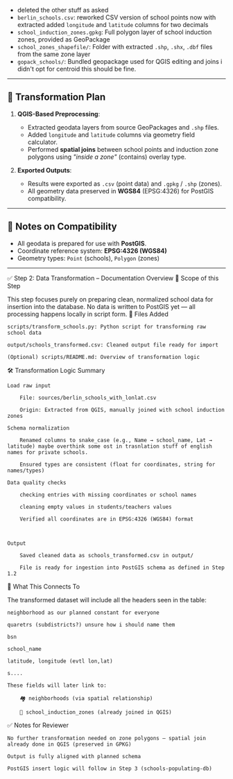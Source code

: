 - deleted the other stuff as asked
- `berlin_schools.csv`: reworked CSV version of school points now with extracted added `longitude` and `latitude` columns for two decimals
- `school_induction_zones.gpkg`: Full polygon layer of school induction zones, provided as GeoPackage
- `school_zones_shapefile/`: Folder with extracted `.shp`, `.shx`, `.dbf` files from the same zone layer
- `gopack_schools/`: Bundled geopackage used for QGIS editing and joins i didn't opt for centroid this should be fine.

---

## 🔄 Transformation Plan

1. **QGIS-Based Preprocessing**:
   - Extracted geodata layers from source GeoPackages and `.shp` files.
   - Added `longitude` and `latitude` columns via geometry field calculator.
   - Performed **spatial joins** between school points and induction zone polygons using *"inside a zone"* (contains) overlay type.

2. **Exported Outputs**:
   - Results were exported as `.csv` (point data) and `.gpkg` / `.shp` (zones).
   - All geometry data preserved in **WGS84** (EPSG:4326) for PostGIS compatibility.

---

## 🔧 Notes on Compatibility

- All geodata is prepared for use with **PostGIS**.
- Coordinate reference system: **EPSG:4326 (WGS84)**
- Geometry types: `Point` (schools), `Polygon` (zones)

---

✅ Step 2: Data Transformation – Documentation Overview
🔀 Scope of this Step

This step focuses purely on preparing clean, normalized school data for insertion into the database. No data is written to PostGIS yet — all processing happens locally in script form.
📁 Files Added

    scripts/transform_schools.py: Python script for transforming raw school data

    output/schools_transformed.csv: Cleaned output file ready for import

    (Optional) scripts/README.md: Overview of transformation logic

🛠 Transformation Logic Summary

    Load raw input

        File: sources/berlin_schools_with_lonlat.csv

        Origin: Extracted from QGIS, manually joined with school induction zones

    Schema normalization

        Renamed columns to snake_case (e.g., Name → school_name, Lat → latitude) maybe overthink some ost in trasnlation stuff of english names for private schools.

        Ensured types are consistent (float for coordinates, string for names/types)

    Data quality checks

        checking entries with missing coordinates or school names

        cleaning empty values in students/teachers values

        Verified all coordinates are in EPSG:4326 (WGS84) format

      

    Output

        Saved cleaned data as schools_transformed.csv in output/

        File is ready for ingestion into PostGIS schema as defined in Step 1.2

🔗 What This Connects To

The transformed dataset  will include all the headers seen in the table:

    neighborhood as our planned constant for everyone

    quaretrs (subdistricts?) unsure how i should name them 
    
    bsn 

    school_name

    latitude, longitude (evtl lon,lat)

    s....

    These fields will later link to:

        🏘️ neighborhoods (via spatial relationship)

        🏫 school_induction_zones (already joined in QGIS)

✅ Notes for Reviewer

    No further transformation needed on zone polygons — spatial join already done in QGIS (preserved in GPKG)

    Output is fully aligned with planned schema

    PostGIS insert logic will follow in Step 3 (schools-populating-db)

